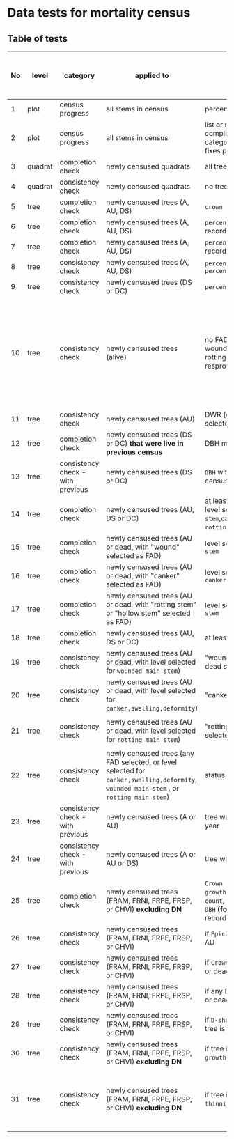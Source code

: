 # Data tests for mortality census

## Table of tests 

No|level | category | applied to | test  | warning (W) or error (E) | coded | requires field fix? | auto fix (when applicable) | core or SCBI add-on?
----  |----  | ---- | ----  | ----  | ---- | ---- | ---- | ----  | ---- 
1|plot | census progress | all stems in census | percent trees censused | NA |  2021 | NA | NA | core
2|plot | census progress | all stems in census | list or map of quadrats completed, with additional category for censused with fixes pending | NA |  2021 | NA | NA | core 
3|quadrat | completion check | newly censused quadrats | all trees censused |  E | 2021 | Y | NA | core
4|quadrat  | consistency check | newly censused quadrats | no trees are duplicated |   W | 2021 | N | use latest record | core
5|tree | completion check | newly censused trees (A, AU, DS) | `crown position` is recorded | E | 2021 | Y | NA | core
6|tree | completion check | newly censused trees (A, AU, DS) |`percentage of crown intact` is recorded | E | 2021 | Y | NA | core
7|tree | completion check | newly censused trees (A, AU, DS) |`percentage of crown living` is recorded | E | 2021 | Y | NA | core
8|tree | consistency check | newly censused trees (A, AU, DS) | `percentage of crown living` ≤ `percentage of crown intact` | E | 2021 | initially | [issue 13](https://github.com/SCBI-ForestGEO/SCBImortality/issues/13)| core
9|tree | consistency check | newly censused trees (DS or DC) | `percentage of crown living` = 0 | E | 2021 | Y | NA| core
10|tree | consistency check | newly censused trees (alive) | no FAD is selected; no record of wounded main stem, canker, or rotting trunk; DWR (dead with resprouts) not selected | E | 2021 | sometimes | if `percentage of crown living`>0, change status to AU; otherwise requires field check (to determine DS vs DC) | core
11|tree | consistency check | newly censused trees (AU) | DWR (dead with resprouts) not selected |E |  2021 | initially | ---| core
12|tree | completion check | newly censused trees (DS or DC) **that were live in previous census** | DBH measured | E | 2021 | Y | NA | core
13|tree | consistency check - with previous | newly censused trees (DS or DC) | `DBH` within 2cm of most recent census DBH | W | 2021 | Y | NA| SCBI
14|tree | completion check | newly censused trees (AU, DS or DC) | at least one FAD is selected (OR level selected for `wounded main stem`,`canker,swelling,deformity`, `rotting main stem`)* | E |2021 | Y | NA | core
15|tree | completion check | newly censused trees (AU or dead, with "wound" selected as FAD) | level selected for `wounded main stem` | E |2021 | Y | NA | core
16|tree | completion check | newly censused trees (AU or dead, with "canker" selected as FAD) | level selected for `canker,swelling,deformity` |E | 2021 | Y | NA | core
17|tree | completion check | newly censused trees (AU or dead, with "rotting stem" or "hollow stem" selected as FAD) | level selected for `rotting main stem` | E |2021 | Y | NA | core
18|tree | completion check | newly censused trees (AU, DS or DC) | at least one photo was taken | W | not yet | Y | NA | core
19|tree | consistency check | newly censused trees (AU or dead, with level selected for `wounded main stem`)| "wound" selected as FAD, AU or dead selected as status | W| 2021 | N | add wound to FAD list* | core
20|tree | consistency check | newly censused trees (AU or dead, with level selected for `canker,swelling,deformity`)| "canker" selected as FAD | W| 2021 | N | add canker to FAD list* | core
21|tree | consistency check | newly censused trees (AU or dead, with level selected for `rotting main stem`)| "rotting stem" or "hollow stem" selected as FAD| W| 2021 | N | add `rotting main stem` to FAD list* | core
22|tree | consistency check | newly censused trees (any FAD selected, or level selected for `canker,swelling,deformity`, `wounded main stem` , or `rotting main stem`)| status selected as AU or dead | W| 2021 | N | change live to AU | core
23|tree | consistency check - with previous | newly censused trees (A or AU) | tree was A or AU in previous year | W| 2021 | Y | NA| SCBI
24|tree | consistency check - with previous | newly censused trees (A or AU or DS) | tree was not DC in previous year | W| 2021 | Y | NA| SCBI
25|tree | completion check | newly censused trees (FRAM, FRNI, FRPE, FRSP, or CHVI) **excluding DN**| `Crown thinning`, `Epicormic growth`,  `D-shaped exit hole count`, `Crown position < 10 cm DBH` **(for stems <10cm)** all recorded | E | 2021 | Y | NA | SCBI
26|tree | consistency check | newly censused trees (FRAM, FRNI, FRPE, FRSP, or CHVI) | if `Epicormic growth`>0, tree is AU | E | 2021 | N | set status to AU | SCBI
27|tree | consistency check | newly censused trees (FRAM, FRNI, FRPE, FRSP, or CHVI) | if `Crown thinning`>1 , tree is AU or dead | E | 2021 |  sometimes | | SCBI
28|tree | consistency check | newly censused trees (FRAM, FRNI, FRPE, FRSP, or CHVI) | if any EABF recorded, tree is AU or dead | E | 2021 | sometimes | --- | SCBI
29|tree | consistency check | newly censused trees (FRAM, FRNI, FRPE, FRSP, or CHVI) | if `D-shaped exit hole count`>0, tree is AU or dead | E | 2021 | sometimes | --- | SCBI
30|tree | consistency check | newly censused trees (FRAM, FRNI, FRPE, FRSP, or CHVI) **excluding DN**| if tree is dead, `Epicormic growth`=0  | E | 2021 | sometimes | --- | SCBI
31|tree | consistency check | newly censused trees (FRAM, FRNI, FRPE, FRSP, or CHVI) **excluding DN**| if tree is dead, `Crown thinning`=5 | E | 2021 |  sometimes | Just the ones that are zero should be auto changed to 5.| SCBI



